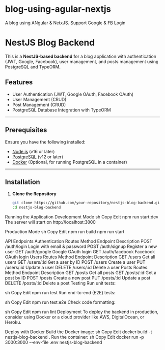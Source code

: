 # blog-using-agular-nextjs
A blog using ANgular &amp; NetxJS. Support Google &amp; FB Login

# NestJS Blog Backend

This is a **NestJS-based backend** for a blog application with authentication (JWT, Google, Facebook), user management, and posts management using PostgreSQL and TypeORM.

## Features
- User Authentication (JWT, Google OAuth, Facebook OAuth)
- User Management (CRUD)
- Post Management (CRUD)
- PostgreSQL Database Integration with TypeORM

---

## Prerequisites
Ensure you have the following installed:
- [Node.js](https://nodejs.org/) (v16 or later)
- [PostgreSQL](https://www.postgresql.org/) (v12 or later)
- [Docker](https://www.docker.com/) (Optional, for running PostgreSQL in a container)

---

## Installation

1. **Clone the Repository**
   ```sh
   git clone https://github.com/your-repository/nestjs-blog-backend.git
   cd nestjs-blog-backend

Running the Application
Development Mode
sh
Copy
Edit
npm run start:dev
The server will start on http://localhost:3000

Production Mode
sh
Copy
Edit
npm run build
npm run start

API Endpoints
Authentication Routes
Method	Endpoint	Description
POST	/auth/login	Login with email & password
POST	/auth/signup	Register a new user
GET	/auth/google	Google OAuth login
GET	/auth/facebook	Facebook OAuth login
Users Routes
Method	Endpoint	Description
GET	/users	Get all users
GET	/users/:id	Get a user by ID
POST	/users	Create a user
PUT	/users/:id	Update a user
DELETE	/users/:id	Delete a user
Posts Routes
Method	Endpoint	Description
GET	/posts	Get all posts
GET	/posts/:id	Get a post by ID
POST	/posts	Create a new post
PUT	/posts/:id	Update a post
DELETE	/posts/:id	Delete a post
Testing
Run unit tests:

sh
Copy
Edit
npm run test
Run end-to-end (E2E) tests:

sh
Copy
Edit
npm run test:e2e
Check code formatting:

sh
Copy
Edit
npm run lint
Deployment
To deploy the backend in production, consider using Docker or a cloud provider like AWS, DigitalOcean, or Heroku.

Deploy with Docker
Build the Docker image:
sh
Copy
Edit
docker build -t nestjs-blog-backend .
Run the container:
sh
Copy
Edit
docker run -p 3000:3000 --env-file .env nestjs-blog-backend